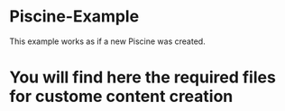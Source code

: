 # Piscine-Example
This example works as if a new Piscine was created. 

# You will find here the required files for custome content creation
